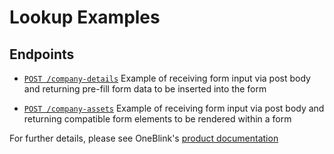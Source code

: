 # Lookup Examples

## Endpoints

-   [`POST /company-details`](./src/company-details.js) Example of receiving form input via post body and returning pre-fill form data to be inserted into the form

-   [`POST /company-assets`](./src/company-assets.js) Example of receiving form input via post body and returning compatible form elements to be rendered within a form

For further details, please see OneBlink's [product documentation](https://support.oneblink.io/support/solutions/articles/42000057234-lookup)
